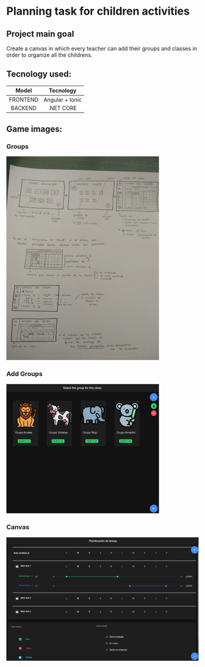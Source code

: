 # Planning task for children activities


## Project main goal
Create a canvas in which every teacher can add their groups and classes in order to organize all the childrens.
## Tecnology used:

| Model | Tecnology |
| :---: | :---: |
| FRONTEND | Angular + Ionic |
| BACKEND | .NET CORE |

## Game images:
### Groups ###
<img src="https://github.com/RarceD/PlanningCanvasChild/blob/main/Specifications/description.jpeg" alt="drawing" width="400"/>

### Add Groups ###
<img src="https://github.com/RarceD/PlanningCanvasChild/blob/main/Specifications/groups_info.PNG" alt="drawing" width="400"/>

### Canvas ###
<img src="https://github.com/RarceD/PlanningCanvasChild/blob/main/Specifications/planning_task.PNG" alt="drawing" width="600"/>
